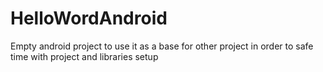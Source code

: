 # HelloWordAndroid

Empty android project to use it as a base for other project in order to safe time with project and libraries setup
